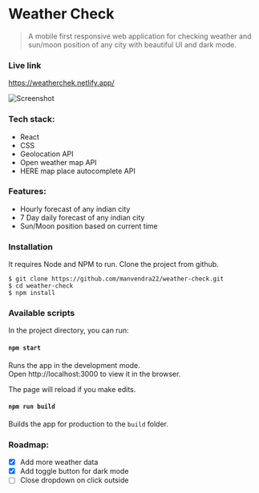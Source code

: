 # Weather Check

> A mobile first responsive web application for checking weather and sun/moon position of any city with beautiful UI and dark mode.

### Live link

https://weatherchek.netlify.app/

![Screenshot](https://res.cloudinary.com/dracarys/image/upload/v1595049189/weather_check.png)

### Tech stack:

- React
- CSS
- Geolocation API
- Open weather map API
- HERE map place autocomplete API

### Features:

- Hourly forecast of any indian city
- 7 Day daily forecast of any indian city
- Sun/Moon position based on current time

### Installation

It requires Node and NPM to run.
Clone the project from github.

    $ git clone https://github.com/manvendra22/weather-check.git
    $ cd weather-check
    $ npm install

### Available scripts
In the project directory, you can run:

#### `npm start`

Runs the app in the development mode.<br />
Open http://localhost:3000 to view it in the browser.

The page will reload if you make edits.<br />

#### `npm run build`

Builds the app for production to the `build` folder.

### Roadmap:

 - [X] Add more weather data
 - [x] Add toggle button for dark mode
 - [ ] Close dropdown on click outside
